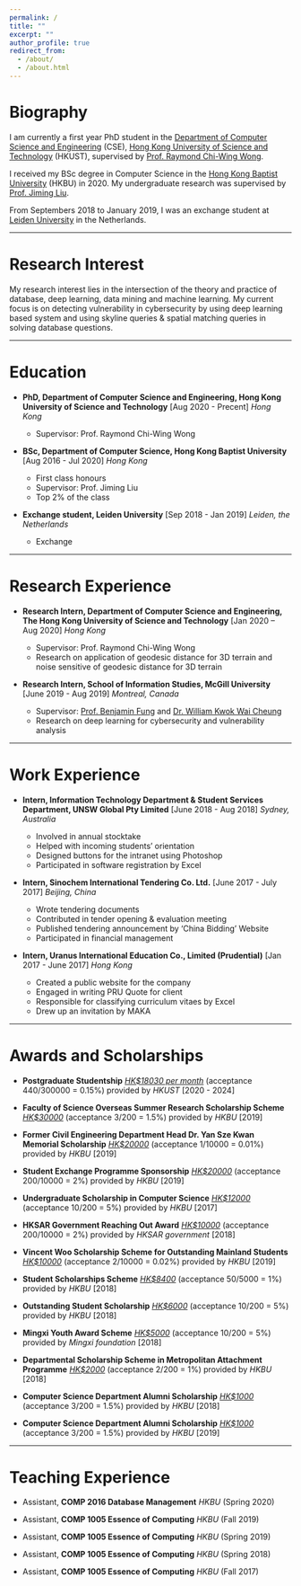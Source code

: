 ```yaml
---
permalink: /
title: ""
excerpt: ""
author_profile: true
redirect_from:
  - /about/
  - /about.html
---
```


# Biography
 I am currently a first year PhD student in the [Department of Computer Science and Engineering](https://www.cse.ust.hk) (CSE), [Hong Kong University of Science and Technology](http://www.ust.hk) (HKUST), supervised by [Prof. Raymond Chi-Wing Wong](https://www.cse.ust.hk/~raywong/).

 I received my BSc degree in Computer Science in the [Hong Kong Baptist University](https://www.hkbu.edu.hk/eng/main/index.jsp) (HKBU) in 2020. My undergraduate research was supervised by [Prof. Jiming Liu](https://www.comp.hkbu.edu.hk/~jiming/).

 From Septembers 2018 to January 2019, I was an exchange student at [Leiden University](https://www.universiteitleiden.nl/en) in the Netherlands.

---
# Research Interest
 My research interest lies in the intersection of the theory and practice of database, deep learning, data mining and machine learning. My current focus is on detecting vulnerability in cybersecurity by using deep learning based system and using skyline queries & spatial matching queries in solving database questions.

---
# Education
 * **PhD, Department of Computer Science and Engineering, Hong Kong University of Science and Technology** [Aug 2020 - Precent] *Hong Kong*  
    * Supervisor: Prof. Raymond Chi-Wing Wong  

 * **BSc, Department of Computer Science, Hong Kong Baptist University** [Aug 2016 - Jul 2020] *Hong Kong*  
    * First class honours  
    * Supervisor: Prof. Jiming Liu  
    * Top 2% of the class

 * **Exchange student, Leiden University** [Sep 2018  - Jan 2019] *Leiden, the Netherlands*  
    * Exchange

---
# Research Experience
 * **Research Intern, Department of Computer Science and Engineering, The Hong Kong University of Science and Technology** [Jan 2020 – Aug 2020] *Hong Kong*  
    * Supervisor: Prof. Raymond Chi-Wing Wong  
    * Research on application of geodesic distance for 3D terrain and noise sensitive of geodesic distance for 3D terrain

 * **Research Intern, School of Information Studies, McGill University** [June 2019 - Aug 2019] *Montreal, Canada*  
    * Supervisor: [Prof. Benjamin Fung](http://dmas.lab.mcgill.ca/fung/index.htm) and [Dr. William Kwok Wai Cheung](https://www.comp.hkbu.edu.hk/~william/)  
    * Research on deep learning for cybersecurity and vulnerability analysis

---
# Work Experience
 * **Intern, Information Technology Department & Student Services Department, UNSW Global Pty Limited** [June 2018 - Aug 2018] *Sydney, Australia*  
    * Involved in annual stocktake
    * Helped with incoming students’ orientation
    * Designed buttons for the intranet using Photoshop
    * Participated in software registration by Excel

 * **Intern, Sinochem International Tendering Co. Ltd.** [June 2017 - July 2017] *Beijing, China*  
    * Wrote tendering documents
    * Contributed in tender opening & evaluation meeting
    * Published tendering announcement by ‘China Bidding’ Website
    * Participated in financial management

 * **Intern, Uranus International Education Co., Limited (Prudential)** [Jan 2017 - June 2017] *Hong Kong*  
    * Created a public website for the company
    * Engaged in writing PRU Quote for client
    * Responsible for classifying curriculum vitaes by Excel
    * Drew up an invitation by MAKA

---
# Awards and Scholarships
 * **Postgraduate Studentship** <ins>*HK$18030 per month*</ins> (acceptance 440/300000 = 0.15%) provided by *HKUST* [2020 - 2024]

 * **Faculty of Science Overseas Summer Research Scholarship Scheme** <ins>*HK$30000*</ins> (acceptance 3/200 = 1.5%) provided by *HKBU* [2019]

 * **Former Civil Engineering Department Head Dr. Yan Sze Kwan Memorial Scholarship** <ins>*HK$20000*</ins> (acceptance 1/10000 = 0.01%) provided by *HKBU* [2019]

 * **Student Exchange Programme Sponsorship** <ins>*HK$20000*</ins> (acceptance 200/10000 = 2%) provided by *HKBU* [2019]

 * **Undergraduate Scholarship in Computer Science** <ins>*HK$12000*</ins> (acceptance 10/200 = 5%) provided by *HKBU* [2017]

 * **HKSAR Government Reaching Out Award** <ins>*HK$10000*</ins> (acceptance 200/10000 = 2%) provided by *HKSAR government* [2018]

 * **Vincent Woo Scholarship Scheme for Outstanding Mainland Students** <ins>*HK$10000*</ins> (acceptance 2/10000 = 0.02%) provided by *HKBU* [2019]

 * **Student Scholarships Scheme** <ins>*HK$8400*</ins> (acceptance 50/5000 = 1%) provided by *HKBU* [2018]

 * **Outstanding Student Scholarship** <ins>*HK$6000*</ins> (acceptance 10/200 = 5%) provided by *HKBU* [2018]

 * **Mingxi Youth Award Scheme** <ins>*HK$5000*</ins> (acceptance 10/200 = 5%) provided by *Mingxi foundation* [2018]

 * **Departmental Scholarship Scheme in Metropolitan Attachment Programme** <ins>*HK$2000*</ins> (acceptance 2/200 = 1%) provided by *HKBU* [2018]

 * **Computer Science Department Alumni Scholarship** <ins>*HK$1000*</ins> (acceptance 3/200 = 1.5%) provided by *HKBU* [2018]

 * **Computer Science Department Alumni Scholarship** <ins>*HK$1000*</ins> (acceptance 3/200 = 1.5%) provided by *HKBU* [2019]

---
# Teaching Experience
 * Assistant, **COMP 2016 Database Management** *HKBU* (Spring 2020)

 * Assistant, **COMP 1005 Essence of Computing** *HKBU* (Fall 2019)

 * Assistant, **COMP 1005 Essence of Computing** *HKBU* (Spring 2019)

 * Assistant, **COMP 1005 Essence of Computing** *HKBU* (Spring 2018)

 * Assistant, **COMP 1005 Essence of Computing** *HKBU* (Fall 2017)
